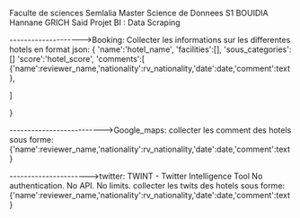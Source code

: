 Faculte de sciences Semlalia
Master Science de Donnees S1
BOUIDIA Hannane
GRICH Said 
Projet BI : Data Scraping

-------------------->Booking: 
Collecter les informations sur les differentes hotels en format json:
{
'name':'hotel_name',
'facilities':[],
'sous_categories':[]
'score':'hotel_score',
'comments':[
{'name':reviewer_name,'nationality':rv_nationality,'date':date,'comment':text},

]

}

-------------------------->Google_maps:
collecter les comment des hotels sous forme:
{'name':reviewer_name,'nationality':rv_nationality,'date':date,'comment':text}


---------------------->twitter:
TWINT - Twitter Intelligence Tool
No authentication. No API. No limits.
collecter les twits des hotels sous forme:
{'name':reviewer_name,'nationality':rv_nationality,'date':date,'comment':text}